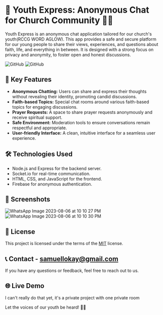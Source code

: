 # 🙏 Youth Express: Anonymous Chat for Church Community 📱💬

Youth Express is an anonymous chat application tailored for our church's youth(RCCG WORD AGLOW). This app provides a safe and secure platform for our young people to share their views, experiences, and questions about faith, life, and everything in between. It is designed with a strong focus on privacy and anonymity, to foster open and honest discussions.

![GitHub](https://img.shields.io/badge/version-1.0.0-green)
![GitHub](https://img.shields.io/badge/license-MIT-blue)

## 🚀 Key Features

- **Anonymous Chatting:** Users can share and express their thoughts without revealing their identity, promoting candid discussions.
- **Faith-based Topics:** Special chat rooms around various faith-based topics for engaging discussions.
- **Prayer Requests:** A space to share prayer requests anonymously and receive spiritual support.
- **Safe Environment:** Moderation tools to ensure conversations remain respectful and appropriate.
- **User-friendly Interface:** A clean, intuitive interface for a seamless user experience.

## 🛠️ Technologies Used

- Node.js and Express for the backend server.
- Socket.io for real-time communication.
- HTML, CSS, and JavaScript for the frontend.
- Firebase for anonymous authentication.

## 📸 Screenshots


![WhatsApp Image 2023-08-06 at 10 10 27 PM](https://github.com/Olaisheretolearn/anonymouschat/assets/63797098/5dd9d121-dd8b-438b-9e3b-e43f725898d1)
![WhatsApp Image 2023-08-06 at 10 10 30 PM](https://github.com/Olaisheretolearn/anonymouschat/assets/63797098/6173a7e9-4f2a-45e3-87b0-b5528119fd43)


## 📄 License

This project is licensed under the terms of the [MIT](LICENSE) license.

## 📞 Contact - samuellokay@gmail.com

If you have any questions or feedback, feel free to reach out to us.

## 🌐 Live Demo

I can't really do that yet, it's a private project with one private room

Let the voices of our youth be heard! 💬🎉

